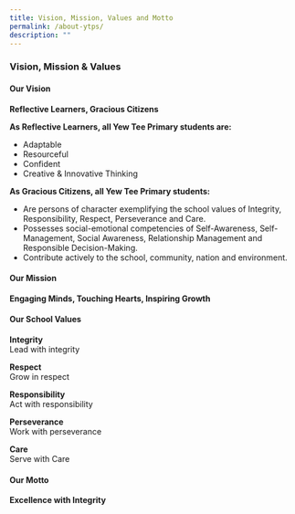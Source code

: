 ```yaml
---
title: Vision, Mission, Values and Motto
permalink: /about-ytps/
description: ""
---
```

### Vision, Mission &amp; Values

#### Our Vision

**Reflective Learners, Gracious Citizens**

**As Reflective Learners, all Yew Tee Primary students are:**
*   Adaptable
*   Resourceful
*   Confident
*   Creative &amp; Innovative Thinking

**As Gracious Citizens, all Yew Tee Primary students:**
*   Are persons of character exemplifying the school values of  Integrity, Responsibility, Respect, Perseverance and Care.
*   Possesses social-emotional competencies of Self-Awareness, Self-Management, Social Awareness, Relationship Management and Responsible Decision-Making.
*   Contribute actively to the school, community, nation and environment.

#### Our Mission

**Engaging Minds, Touching Hearts, Inspiring Growth**

#### Our School Values

**Integrity** <br>
Lead with integrity

**Respect** <br>
Grow in respect

**Responsibility** <br>
Act with responsibility

**Perseverance** <br>
Work with perseverance

**Care** <br>
Serve with Care

#### Our Motto 
**Excellence with Integrity**